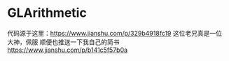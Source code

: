 # GLArithmetic
代码源于这里：https://www.jianshu.com/p/329b4918fc19
这位老兄真是一位大神，佩服
顺便也推送一下我自己的简书  https://www.jianshu.com/p/b141c5f57b0a


